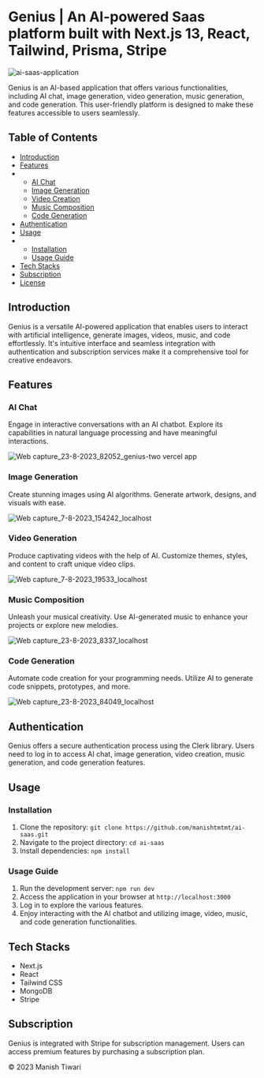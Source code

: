 # Genius | An AI-powered Saas platform built with Next.js 13, React, Tailwind, Prisma, Stripe

![ai-saas-application](https://github.com/manishtmtmt/ai-saas/assets/46663132/9a05224e-3d3d-4672-8c76-01bdf5915769)

Genius is an AI-based application that offers various functionalities, including AI chat, image generation, video generation, music generation, and code generation. This user-friendly platform is designed to make these features accessible to users seamlessly.

## Table of Contents

- [Introduction](#introduction)
- [Features](#features)
- - [AI Chat](#ai-chat)
  - [Image Generation](#image-generation)
  - [Video Creation](#video-creation)
  - [Music Composition](#music-composition)
  - [Code Generation](#code-generation)
- [Authentication](#authentication)
- [Usage](#usage)
- - [Installation](#installation)
  - [Usage Guide](#usage-guide)
- [Tech Stacks](#tech-stacks)
- [Subscription](#subscription)
- [License](#license)

## Introduction

Genius is a versatile AI-powered application that enables users to interact with artificial intelligence, generate images, videos, music, and code effortlessly. It's intuitive interface and seamless integration with authentication and subscription services make it a comprehensive tool for creative endeavors.

## Features

### AI Chat

Engage in interactive conversations with an AI chatbot. Explore its capabilities in natural language processing and have meaningful interactions.

![Web capture_23-8-2023_82052_genius-two vercel app](https://github.com/manishtmtmt/ai-saas/assets/46663132/3f84207a-2490-46f5-b685-74612884782e)

### Image Generation

Create stunning images using AI algorithms. Generate artwork, designs, and visuals with ease.

![Web capture_7-8-2023_154242_localhost](https://github.com/manishtmtmt/ai-saas/assets/46663132/fb235709-0075-4aa7-b086-852cb1f8e87f)

### Video Generation

Produce captivating videos with the help of AI. Customize themes, styles, and content to craft unique video clips.

![Web capture_7-8-2023_19533_localhost](https://github.com/manishtmtmt/ai-saas/assets/46663132/517c360b-18f1-4412-a1bb-8a577b04c57d)

### Music Composition

Unleash your musical creativity. Use AI-generated music to enhance your projects or explore new melodies.

![Web capture_23-8-2023_8337_localhost](https://github.com/manishtmtmt/ai-saas/assets/46663132/185b1dea-1ff8-444a-840f-078f4a4501ec)

### Code Generation

Automate code creation for your programming needs. Utilize AI to generate code snippets, prototypes, and more.

![Web capture_23-8-2023_84049_localhost](https://github.com/manishtmtmt/ai-saas/assets/46663132/beac58b3-630d-444a-8a82-fc659827a1f6)

## Authentication

Genius offers a secure authentication process using the Clerk library. Users need to log in to access AI chat, image generation, video creation, music generation, and code generation features.

## Usage

### Installation

1. Clone the repository: `git clone https://github.com/manishtmtmt/ai-saas.git`
2. Navigate to the project directory: `cd ai-saas`
3. Install dependencies: `npm install`

### Usage Guide

1. Run the development server: `npm run dev`
2. Access the application in your browser at `http://localhost:3000`
3. Log in to explore the various features.
4. Enjoy interacting with the AI chatbot and utilizing image, video, music, and code generation functionalities.

## Tech Stacks

- Next.js
- React
- Tailwind CSS
- MongoDB
- Stripe

## Subscription

Genius is integrated with Stripe for subscription management. Users can access premium features by purchasing a subscription plan.

© 2023 Manish Tiwari

